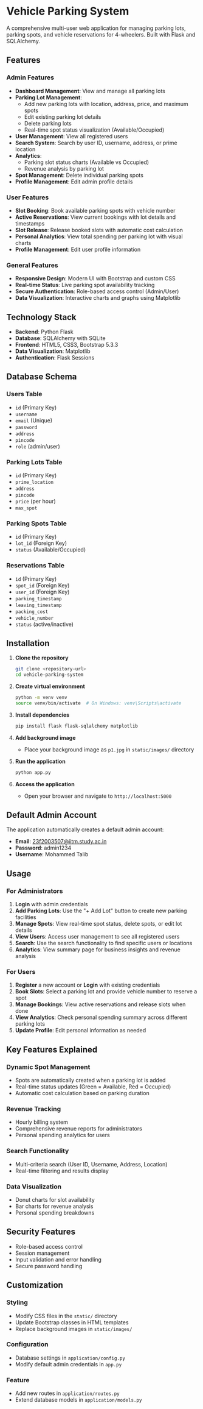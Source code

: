 # Vehicle Parking System

A comprehensive multi-user web application for managing parking lots, parking spots, and vehicle reservations for 4-wheelers. Built with Flask and SQLAlchemy.

## Features

### Admin Features

- **Dashboard Management**: View and manage all parking lots
- **Parking Lot Management**:
  - Add new parking lots with location, address, price, and maximum spots
  - Edit existing parking lot details
  - Delete parking lots
  - Real-time spot status visualization (Available/Occupied)
- **User Management**: View all registered users
- **Search System**: Search by user ID, username, address, or prime location
- **Analytics**:
  - Parking slot status charts (Available vs Occupied)
  - Revenue analysis by parking lot
- **Spot Management**: Delete individual parking spots
- **Profile Management**: Edit admin profile details

### User Features

- **Slot Booking**: Book available parking spots with vehicle number
- **Active Reservations**: View current bookings with lot details and timestamps
- **Slot Release**: Release booked slots with automatic cost calculation
- **Personal Analytics**: View total spending per parking lot with visual charts
- **Profile Management**: Edit user profile information

### General Features

- **Responsive Design**: Modern UI with Bootstrap and custom CSS
- **Real-time Status**: Live parking spot availability tracking
- **Secure Authentication**: Role-based access control (Admin/User)
- **Data Visualization**: Interactive charts and graphs using Matplotlib

## Technology Stack

- **Backend**: Python Flask
- **Database**: SQLAlchemy with SQLite
- **Frontend**: HTML5, CSS3, Bootstrap 5.3.3
- **Data Visualization**: Matplotlib
- **Authentication**: Flask Sessions

## Database Schema

### Users Table

- `id` (Primary Key)
- `username`
- `email` (Unique)
- `password`
- `address`
- `pincode`
- `role` (admin/user)

### Parking Lots Table

- `id` (Primary Key)
- `prime_location`
- `address`
- `pincode`
- `price` (per hour)
- `max_spot`

### Parking Spots Table

- `id` (Primary Key)
- `lot_id` (Foreign Key)
- `status` (Available/Occupied)

### Reservations Table

- `id` (Primary Key)
- `spot_id` (Foreign Key)
- `user_id` (Foreign Key)
- `parking_timestamp`
- `leaving_timestamp`
- `packing_cost`
- `vehicle_number`
- `status` (active/inactive)

## Installation

1. **Clone the repository**

   ```bash
   git clone <repository-url>
   cd vehicle-parking-system
   ```

2. **Create virtual environment**

   ```bash
   python -m venv venv
   source venv/bin/activate  # On Windows: venv\Scripts\activate
   ```

3. **Install dependencies**

   ```bash
   pip install flask flask-sqlalchemy matplotlib
   ```

4. **Add background image**
   - Place your background image as `p1.jpg` in `static/images/` directory

5. **Run the application**

   ```bash
   python app.py
   ```

6. **Access the application**
   - Open your browser and navigate to `http://localhost:5000`

## Default Admin Account

The application automatically creates a default admin account:

- **Email**: <23f2003507@iitm.study.ac.in>
- **Password**: admin1234
- **Username**: Mohammed Talib

## Usage

### For Administrators

1. **Login** with admin credentials
2. **Add Parking Lots**: Use the "+ Add Lot" button to create new parking facilities
3. **Manage Spots**: View real-time spot status, delete spots, or edit lot details
4. **View Users**: Access user management to see all registered users
5. **Search**: Use the search functionality to find specific users or locations
6. **Analytics**: View summary page for business insights and revenue analysis

### For Users

1. **Register** a new account or **Login** with existing credentials
2. **Book Slots**: Select a parking lot and provide vehicle number to reserve a spot
3. **Manage Bookings**: View active reservations and release slots when done
4. **View Analytics**: Check personal spending summary across different parking lots
5. **Update Profile**: Edit personal information as needed

## Key Features Explained

### Dynamic Spot Management

- Spots are automatically created when a parking lot is added
- Real-time status updates (Green = Available, Red = Occupied)
- Automatic cost calculation based on parking duration

### Revenue Tracking

- Hourly billing system
- Comprehensive revenue reports for administrators
- Personal spending analytics for users

### Search Functionality

- Multi-criteria search (User ID, Username, Address, Location)
- Real-time filtering and results display

### Data Visualization

- Donut charts for slot availability
- Bar charts for revenue analysis
- Personal spending breakdowns

## Security Features

- Role-based access control
- Session management
- Input validation and error handling
- Secure password handling

## Customization

### Styling

- Modify CSS files in the `static/` directory
- Update Bootstrap classes in HTML templates
- Replace background images in `static/images/`

### Configuration

- Database settings in `application/config.py`
- Modify default admin credentials in `app.py`

### Feature

- Add new routes in `application/routes.py`
- Extend database models in `application/models.py`
